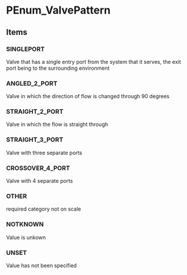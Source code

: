 # PEnum_ValvePattern


<!-- end of short definition -->
## Items

### SINGLEPORT
Valve that has a single entry port from the system that it serves, the exit port being to the surrounding environment

### ANGLED_2_PORT
Valve in which the direction of flow is changed through 90 degrees

### STRAIGHT_2_PORT
Valve in which the flow is straight through

### STRAIGHT_3_PORT
Valve with three separate ports

### CROSSOVER_4_PORT
Valve with 4 separate ports

### OTHER
required category not on scale

### NOTKNOWN
Value is unkown

### UNSET
Value has not been specified
